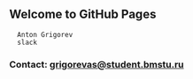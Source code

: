 ## Welcome to GitHub Pages
      Anton Grigorev
      slack


### Contact: grigorevas@student.bmstu.ru


